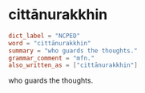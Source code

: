 # cittānurakkhin

``` toml
dict_label = "NCPED"
word = "cittānurakkhin"
summary = "who guards the thoughts."
grammar_comment = "mfn."
also_written_as = ["cittānurakkhin"]
```

who guards the thoughts.


